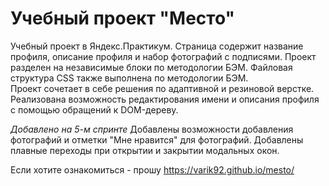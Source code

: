 # **Учебный проект "Место"**
Учебный проект в Яндекс.Практикум. Страница содержит название профиля, описание профиля и набор фотографий с подписями. 
Проект разделен на независимые блоки по методологии БЭМ. Файловая структура CSS также выполнена по методологии БЭМ.  
Проект сочетает в себе решения по адаптивной и резиновой верстке.  
Реализована возможность редактирования имени и описания профиля с помощью обращений к DOM-дереву.

*Добавлено на 5-м спринте*
Добавлены возможности добавления фотографий и отметки "Мне нравится" для фотографий. Добавлены плавные переходы при открытии и закрытии модальных окон.

Если хотите ознакомиться - прошу https://varik92.github.io/mesto/